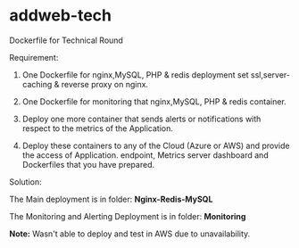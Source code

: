 # addweb-tech
Dockerfile for Technical Round

Requirement:
1) One Dockerfile for nginx,MySQL, PHP & redis deployment set ssl,server-caching & reverse proxy on
nginx.

2) One Dockerfile for monitoring that nginx,MySQL, PHP & redis container.

3) Deploy one more container that sends alerts or notifications with respect to the metrics of the Application.

4) Deploy these containers to any of the Cloud (Azure or AWS) and provide the access of Application.
endpoint, Metrics server dashboard and Dockerfiles that you have prepared.

Solution:

The Main deployment is in folder: **Nginx-Redis-MySQL**

The Monitoring and Alerting Deployment is in folder: **Monitoring**

**Note:** Wasn't able to deploy and test in AWS due to unavailability.
